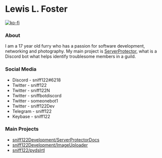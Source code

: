 # Lewis L. Foster

[![ko-fi](https://www.ko-fi.com/img/githubbutton_sm.svg)](https://ko-fi.com/P5P832VBY)

### About

I am a 17 year old furry who has a passion for software development, networking and photography. My main project is [ServerProtector](https://serverprotector.me), what is a Discord bot what helps identify troublesome members in a guild.


### Social Media

 - Discord - sniff122#6218
 - Twitter - sniff122
 - Twitter - sniff122N
 - Twitter - sniffbotdiscord
 - Twitter - someonebot1
 - Twitter - sniff122Dev
 - Telegram - sniff122
 - Keybase - sniff122
 
 ### Main Projects
 - [sniff122Development/ServerProtectorDocs](https://github.com./sniff122Development/ServerProtectorDocs)
 - [sniff122Development/ImageUploader](https://github.com/sniff122Development/ImageUploader)
 - [sniff122/pydslrtl](https://github.com/sniff122/pydslrtl)
